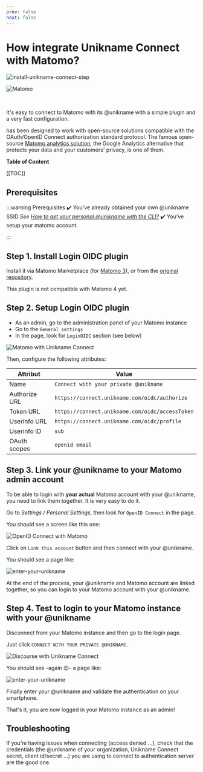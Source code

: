 ```yaml
---
prev: false
next: false 
---
```


# How integrate Unikname Connect with Matomo?

![install-unikname-connect-step](./../../images/install-unikname-connect-step5.png)

<hpicture noshadow>![Matomo](./matomo.png)</hpicture>

<br/>

It's easy to connect to Matomo with its @unikname with a simple plugin and a very fast configuration.

<brand name="UNC"/> has been designed to work with open-source solutions compatible with the OAuth/OpenID Connect authorization standard protocol. The famous open-source [Matomo analytics solution](https://matomo.org/), the Google Analytics alternative that protects your data and your customers' privacy, is one of them. 

**Table of Content**

[[TOC]]

<hseparator/>

## Prerequisites

:::warning Prerequisites
:heavy_check_mark: You've already obtained your own @unikname SSID
<hbox>_See [How to get your personal @unikname with the CLI?](./howto-get-my-unikname-via-cli)_</hbox>
:heavy_check_mark: You've setup your matomo account.

:::

## Step 1. Install Login OIDC plugin

Install it via Matomo Marketplace (for [Matomo 3](https://plugins.matomo.org/LoginOIDC?matomoversion=3)), or from the [original repository](https://github.com/dominik-th/matomo-plugin-LoginOIDC).

This plugin is not compatible with Matomo 4 yet.


## Step 2. Setup Login OIDC plugin

- As an admin, go to the administration panel of your Matomo instance
- Go to the `General settings`
- In the page, look for `LoginOIDC` section (see below)

<hpicture>![Matomo with Unikname Connect](./unc-matomo-admin.png)</hpicture>

Then, configure the following attributes:

| Attribut | Value |
|--------|-----------|
| Name | `Connect with your private @unikname` |
| Authorize URL | `https://connect.unikname.com/oidc/authorize` |
| Token URL    | `https://connect.unikname.com/oidc/accessToken`    |
| Userinfo URL | `https://connect.unikname.com/oidc/profile`    |
| Userinfo ID | `sub`    |
| OAuth scopes |`openid email` |

## Step 3. Link your @unikname to your Matomo admin account

To be able to login with **your actual** Matomo account with your @unikname, you need to link them together. It is very easy to do it.

Go to _Settings / Personal Settings_, then look for `OpenID Connect` in the page.

You should see a screen like this one:

<hpicture>![OpenID Connect with Matomo](./uns-openID-connect.png)</hpicture>

Click on `Link this account` button and then connect with your @unikname.

You should see a page like:

<hpicture noshadow>![enter-your-unikname](../../images/unc-enter-unikname.png)</hpicture>

At the end of the process, your @unikname and Matomo account are linked together, so you can login to your Matomo account with your @unikname.

## Step 4. Test to login to your Matomo instance with your @unikname

Disconnect from your Matomo instance and then go to the login page.

Just click `CONNECT WITH YOUR PRIVATE @UNIKNAME`.

<hpicture>![Discourse with Unikname Connect](./unc-matomo-connect-with-unikname.png)</hpicture>

You should see -again 😉- a page like:

<hpicture noshadow>![enter-your-unikname](../../images/unc-enter-unikname.png)</hpicture>

Finally enter your @unikname and validate the authentication on your smartphone. 

That's it, you are now logged in your Matomo instance as an admin!

<hseparator/>

## Troubleshooting

If you’re having issues when connecting (access denied ...), check that the credentials (the @unikname of your organization, Unikname Connect secret, client id/secret ...) you are using to connect to <brand name="UNC"/> authentication server are the good one. 
